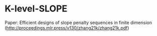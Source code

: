 # K-level-SLOPE

Paper: Efficient designs of slope penalty sequences in finite dimension (http://proceedings.mlr.press/v130/zhang21k/zhang21k.pdf)

